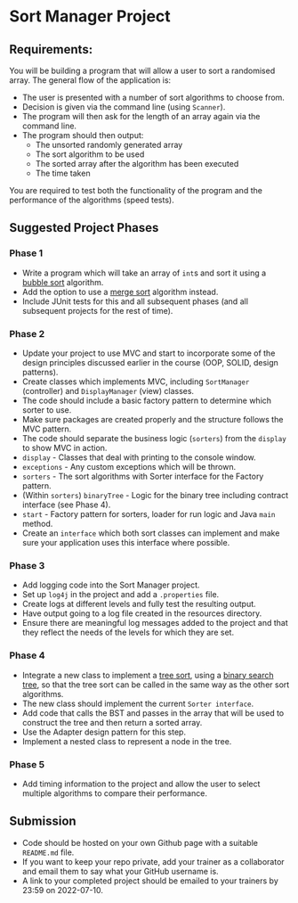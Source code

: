 # Sort Manager Project

## Requirements:

You will be building a program that will allow a user to sort a randomised array. The general flow of the application is:

- The user is presented with a number of sort algorithms to choose from.
- Decision is given via the command line (using ```Scanner```).
- The program will then ask for the length of an array again via the command line.
- The program should then output:
	- The unsorted randomly generated array
	- The sort algorithm to be used
	- The sorted array after the algorithm has been executed
	- The time taken

You are required to test both the functionality of the program and the performance of the algorithms (speed tests).

## Suggested Project Phases

### Phase 1
- Write a program which will take an array of ```int```s and sort it using a [bubble sort](https://en.wikipedia.org/wiki/Bubble_sort) algorithm.
- Add the option to use a [merge sort](https://en.wikipedia.org/wiki/Merge_sort) algorithm instead.
- Include JUnit tests for this and all subsequent phases (and all subsequent projects for the rest of time).

### Phase 2
- Update your project to use MVC and start to incorporate some of the design principles discussed earlier in the course (OOP, SOLID, design patterns).
- Create classes which implements MVC, including ```SortManager``` (controller) and ```DisplayManager``` (view) classes.
- The code should include a basic factory pattern to determine which sorter to use.
- Make sure packages are created properly and the structure follows the MVC pattern.
 - The code should separate the business logic (```sorters```) from the ```display``` to show MVC in action.
 - ```display``` - Classes that deal with printing to the console window.
 - ```exceptions``` - Any custom exceptions which will be thrown.
 - ```sorters``` - The sort algorithms with Sorter interface for the Factory pattern.
 - (Within ```sorters```) ```binaryTree``` - Logic for the binary tree including contract interface (see Phase 4).
 - ```start``` - Factory pattern for sorters, loader for run logic and Java ```main``` method.
- Create an ```interface``` which both sort classes can implement and make sure your application uses this interface where possible.

### Phase 3
- Add logging code into the Sort Manager project.
- Set up ```log4j``` in the project and add a ```.properties``` file.
- Create logs at different levels and fully test the resulting output.
- Have output going to a log file created in the resources directory.
- Ensure there are meaningful log messages added to the project and that they reflect the needs of the levels for which they are set.

### Phase 4
- Integrate a new class to implement a [tree sort](https://en.wikipedia.org/wiki/Tree_sort), using a [binary search tree](https://en.wikipedia.org/wiki/Binary_search_tree), so that the tree sort can be called in the same way as the other sort algorithms.
- The new class should implement the current ```Sorter interface```.
- Add code that calls the BST and passes in the array that will be used to construct the tree and then return a sorted array.
- Use the Adapter design pattern for this step.
- Implement a nested class to represent a node in the tree.

### Phase 5
- Add timing information to the project and allow the user to select multiple algorithms to compare their performance.

## Submission
- Code should be hosted on your own Github page with a suitable ```README.md``` file.
- If you want to keep your repo private, add your trainer as a collaborator and email them to say what your GitHub username is.
- A link to your completed project should be emailed to your trainers by 23:59 on 2022-07-10.
